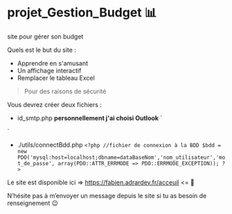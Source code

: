 # projet_Gestion_Budget 📊

site pour gérer son budget


Quels est le but du site :

* Apprendre en s'amusant
* Un affichage interactif
* Remplacer le tableau Excel


> Pour des raisons de sécurité

Vous devrez créer deux fichiers :

* id_smtp.php **personnellement j'ai choisi Outlook**
`
<?php
$mdpSmtp = 'mot de passe';
$loginSmtp = 'mail';
?>
`
* ./utils/connectBdd.php
`<?php
    //fichier de connexion à la BDD
    $bdd = new PDO('mysql:host=localhost;dbname=dataBaseNom','nom_utilisateur','mot_de_passe',
    array(PDO::ATTR_ERRMODE => PDO::ERRMODE_EXCEPTION));
?>
`

Le site est disponible ici => <https://fabien.adrardev.fr/acceuil> <= 🦄

N’hésite pas à m’envoyer un message depuis le site si tu as besoin de renseignement 😉

